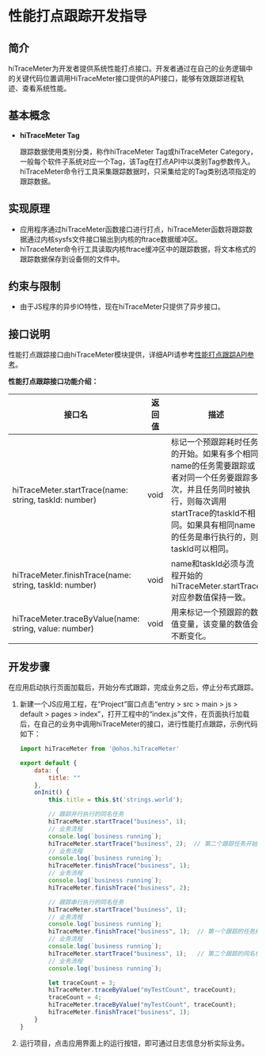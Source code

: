 # 性能打点跟踪开发指导

## 简介

hiTraceMeter为开发者提供系统性能打点接口。开发者通过在自己的业务逻辑中的关键代码位置调用HiTraceMeter接口提供的API接口，能够有效跟踪进程轨迹、查看系统性能。

## 基本概念

- **hiTraceMeter Tag**

  跟踪数据使用类别分类，称作hiTraceMeter Tag或hiTraceMeter Category，一般每个软件子系统对应一个Tag，该Tag在打点API中以类别Tag参数传入。hiTraceMeter命令行工具采集跟踪数据时，只采集给定的Tag类别选项指定的跟踪数据。

## 实现原理

- 应用程序通过hiTraceMeter函数接口进行打点，hiTraceMeter函数将跟踪数据通过内核sysfs文件接口输出到内核的ftrace数据缓冲区。
- hiTraceMeter命令行工具读取内核ftrace缓冲区中的跟踪数据，将文本格式的跟踪数据保存到设备侧的文件中。

## 约束与限制

- 由于JS程序的异步IO特性，现在hiTraceMeter只提供了异步接口。

## 接口说明

性能打点跟踪接口由hiTraceMeter模块提供，详细API请参考[性能打点跟踪API参考](../reference/apis/js-apis-hitracemeter.md)。

**性能打点跟踪接口功能介绍：**

| 接口名                                                                       | 返回值    | 描述         |
| ---------------------------------------------------------------------------- | --------- | ------------ |
| hiTraceMeter.startTrace(name: string, taskId: number) | void      | 标记一个预跟踪耗时任务的开始。如果有多个相同name的任务需要跟踪或者对同一个任务要跟踪多次，并且任务同时被执行，则每次调用startTrace的taskId不相同。如果具有相同name的任务是串行执行的，则taskId可以相同。 |
| hiTraceMeter.finishTrace(name: string, taskId: number)                       | void      | name和taskId必须与流程开始的hiTraceMeter.startTrace对应参数值保持一致。 |
| hiTraceMeter.traceByValue(name: string, value: number)                       | void      | 用来标记一个预跟踪的数值变量，该变量的数值会不断变化。|

## 开发步骤

在应用启动执行页面加载后，开始分布式跟踪，完成业务之后，停止分布式跟踪。

1. 新建一个JS应用工程，在“Project”窗口点击“entry > src > main > js > default > pages > index”，打开工程中的“index.js”文件，在页面执行加载后，在自己的业务中调用hiTraceMeter的接口，进行性能打点跟踪，示例代码如下：

   ```js
   import hiTraceMeter from '@ohos.hiTraceMeter'

   export default {
       data: {
           title: ""
       },
       onInit() {
           this.title = this.$t('strings.world');

           // 跟踪并行执行的同名任务
           hiTraceMeter.startTrace("business", 1);
           // 业务流程
           console.log(`business running`);
           hiTraceMeter.startTrace("business", 2);  // 第二个跟踪任务开始，同时第一个跟踪的同名任务还没结束，出现了并行执行，对应接口的taskId需要不同。
           // 业务流程
           console.log(`business running`);
           hiTraceMeter.finishTrace("business", 1);
           // 业务流程
           console.log(`business running`);
           hiTraceMeter.finishTrace("business", 2);

           // 跟踪串行执行的同名任务
           hiTraceMeter.startTrace("business", 1);
           // 业务流程
           console.log(`business running`);
           hiTraceMeter.finishTrace("business", 1);  // 第一个跟踪的任务结束
           // 业务流程
           console.log(`business running`);
           hiTraceMeter.startTrace("business", 1);   // 第二个跟踪的同名任务开始，同名的待跟踪任务串行执行。
           // 业务流程
           console.log(`business running`);

           let traceCount = 3;
           hiTraceMeter.traceByValue("myTestCount", traceCount);
           traceCount = 4;
           hiTraceMeter.traceByValue("myTestCount", traceCount);
           hiTraceMeter.finishTrace("business", 1);
       }
   }
   ```

2. 运行项目，点击应用界面上的运行按钮，即可通过日志信息分析实际业务。

